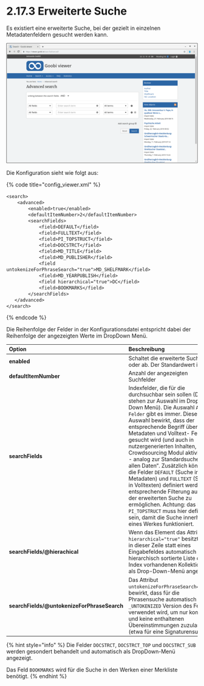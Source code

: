 # 2.17.3 Erweiterte Suche

Es existiert eine erweiterte Suche, bei der gezielt in einzelnen Metadatenfeldern gesucht werden kann.

![Erweiterte Suche](../../.gitbook/assets/2.17.3.png)

Die Konfiguration sieht wie folgt aus:

{% code title="config\_viewer.xml" %}
```markup
<search>
    <advanced>
        <enabled>true</enabled>
        <defaultItemNumber>2</defaultItemNumber>
        <searchFields>
            <field>DEFAULT</field>
            <field>FULLTEXT</field>
            <field>PI_TOPSTRUCT</field>
            <field>DOCSTRCT</field>
            <field>MD_TITLE</field>
            <field>MD_PUBLISHER</field>
            <field untokenizeForPhraseSearch="true">MD_SHELFMARK</field>
            <field>MD_YEARPUBLISH</field>
            <field hierarchical="true">DC</field>
            <field>BOOKMARKS</field>
        </searchFields>
   </advanced>
</search>
```
{% endcode %}

Die Reihenfolge der Felder in der Konfigurationsdatei entspricht dabei der Reihenfolge der angezeigten Werte im DropDown Menü.

| **Option**  | Beschreibung |
| :--- | :--- |
| **enabled** | Schaltet die erweiterte Suche an oder ab. Der Standardwert ist `true` |
| **defaultItemNumber** | Anzahl der angezeigten Suchfelder |
| **searchFields**  | Indexfelder, die für die durchsuchbar sein sollen \(Diese stehen zur Auswahl im Drop-Down Menü\). Die Auswahl `Alle Felder` gibt es immer. Diese Auswahl bewirkt, dass der entsprechende Begriff über alle Metadaten und Volltext- Felder gesucht wird \(und auch in nutzergenerierten Inhalten, falls Crowdsourcing Modul aktiviert ist - analog zur Standardsuche „in allen Daten“. Zusätzlich können die Felder `DEFAULT` \(Suche in Metadaten\) und `FULLTEXT` \(Suche in Volltexten\) definiert werden, um entsprechende Filterung auch in der erweiterten Suche zu ermöglichen. Achtung: das Feld `PI_TOPSTRUCT` muss hier definiert sein, damit die  Suche innerhalb eines Werkes funktioniert.  |
| **searchFields/@hierachical** | Wenn das Element das Attribut `hierarchical="true"` besitzt, wird in dieser Zeile statt eines Eingabefeldes automatisch eine hierarchisch sortierte Liste der im Index vorhandenen Kollektionen als Drop-Down-Menü angezeigt.  |
| **searchFields/@untokenizeForPhraseSearch** | Das Attribut `untokenizeForPhraseSearch="true"` bewirkt, dass für die Phrasensuche automatisch die `_UNTOKENIZED` Version des Feldes verwendet wird, um nur komplette und keine enthaltenen Übereinstimmungen zuzulassen \(etwa für eine Signaturensuche\). |

{% hint style="info" %}
Die Felder `DOCSTRCT`, `DOCSTRCT_TOP` und `DOCSTRCT_SUB` werden gesondert behandelt und automatisch als DropDown-Menü angezeigt.

Das Feld `BOOKMARKS` wird für die Suche in den Werken einer Merkliste benötigt.
{% endhint %}

